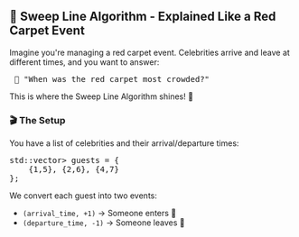 ## 🧹 Sweep Line Algorithm - Explained Like a Red Carpet Event
Imagine you're managing a red carpet event. Celebrities arrive and leave at different times, and you want to answer:
<pre> 🧐 "When was the red carpet most crowded?"</pre>
This is where the Sweep Line Algorithm shines! 🌟

### 🎬 The Setup
You have a list of celebrities and their arrival/departure times:
<pre>
std::vector<std::pair<int, int>> guests = {
    {1,5}, {2,6}, {4,7}
};
</pre>

We convert each guest into two events:
- `(arrival_time, +1)` -> Someone enters 🚶
- `(departure_time, -1)` -> Someone leaves 👋